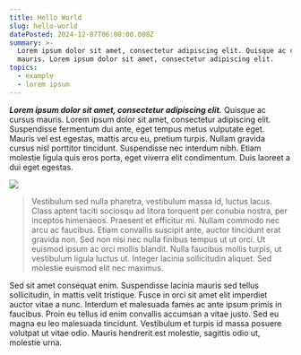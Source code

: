 ```yaml
---
title: Hello World
slug: hello-world
datePosted: 2024-12-07T06:00:00.000Z
summary: >-
  Lorem ipsum dolor sit amet, consectetur adipiscing elit. Quisque ac cursus
  mauris. Lorem ipsum dolor sit amet, consectetur adipiscing elit. 
topics:
  - example
  - lorem ipsum
---
```


***Lorem ipsum dolor sit amet, consectetur adipiscing elit.*** Quisque ac cursus mauris. Lorem ipsum dolor sit amet, consectetur adipiscing elit. Suspendisse fermentum dui ante, eget tempus metus vulputate eget. Mauris vel est egestas, mattis arcu eu, pretium turpis. Nullam gravida cursus nisl porttitor tincidunt. Suspendisse nec interdum nibh. Etiam molestie ligula quis eros porta, eget viverra elit condimentum. Duis laoreet a dui eget egestas.

![](/caeser.jpg)

> Vestibulum sed nulla pharetra, vestibulum massa id, luctus lacus. Class aptent taciti sociosqu ad litora torquent per conubia nostra, per inceptos himenaeos. Praesent et efficitur mi. Nullam commodo nec arcu ac faucibus. Etiam convallis suscipit ante, auctor tincidunt erat gravida non. Sed non nisi nec nulla finibus tempus ut ut orci. Ut euismod ipsum ac orci mollis blandit. Nulla faucibus mollis turpis, ut vestibulum ligula luctus ut. Integer lacinia sollicitudin aliquet. Sed molestie euismod elit nec maximus.

Sed sit amet consequat enim. Suspendisse lacinia mauris sed tellus sollicitudin, in mattis velit tristique. Fusce in orci sit amet elit imperdiet auctor vitae a nunc. Interdum et malesuada fames ac ante ipsum primis in faucibus. Proin eu tellus id enim convallis accumsan a vitae justo. Sed eu magna eu leo malesuada tincidunt. Vestibulum et turpis id massa posuere volutpat ut vitae odio. Mauris hendrerit est molestie, sagittis odio ut, molestie urna.
